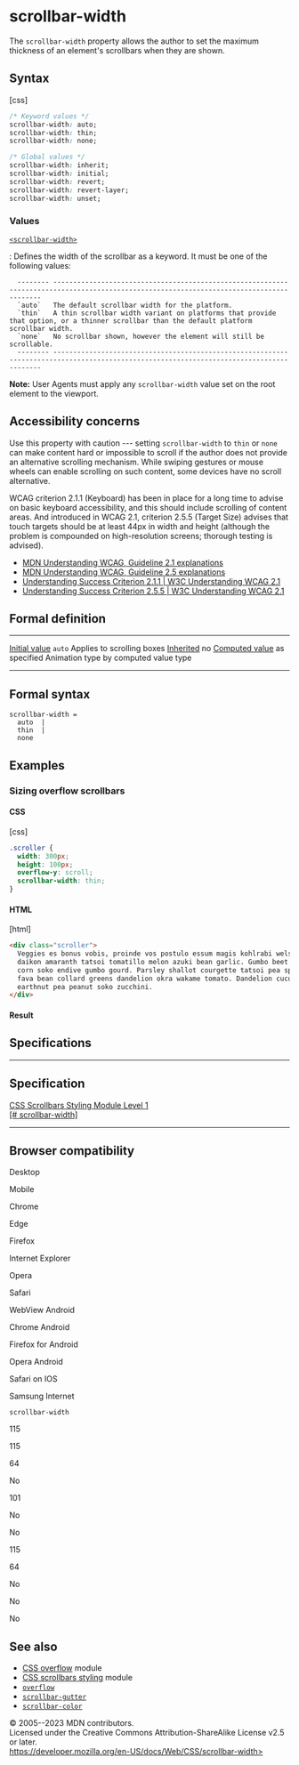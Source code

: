 scrollbar-width
===============

The `scrollbar-width` property allows the author to set the maximum
thickness of an element\'s scrollbars when they are shown.

Syntax
------

[css]

```css
/* Keyword values */
scrollbar-width: auto;
scrollbar-width: thin;
scrollbar-width: none;

/* Global values */
scrollbar-width: inherit;
scrollbar-width: initial;
scrollbar-width: revert;
scrollbar-width: revert-layer;
scrollbar-width: unset;
```

### Values

[`<scrollbar-width>`](#scrollbar-width)

:   Defines the width of the scrollbar as a keyword. It must be one of
    the following values:

      -------- -----------------------------------------------------------------------------------------------------------------------------------------
      `auto`   The default scrollbar width for the platform.
      `thin`   A thin scrollbar width variant on platforms that provide that option, or a thinner scrollbar than the default platform scrollbar width.
      `none`   No scrollbar shown, however the element will still be scrollable.
      -------- -----------------------------------------------------------------------------------------------------------------------------------------

**Note:** User Agents must apply any `scrollbar-width` value set on the
root element to the viewport.

Accessibility concerns
----------------------

Use this property with caution --- setting `scrollbar-width` to `thin`
or `none` can make content hard or impossible to scroll if the author
does not provide an alternative scrolling mechanism. While swiping
gestures or mouse wheels can enable scrolling on such content, some
devices have no scroll alternative.

WCAG criterion 2.1.1 (Keyboard) has been in place for a long time to
advise on basic keyboard accessibility, and this should include
scrolling of content areas. And introduced in WCAG 2.1, criterion 2.5.5
(Target Size) advises that touch targets should be at least 44px in
width and height (although the problem is compounded on high-resolution
screens; thorough testing is advised).

- [MDN Understanding WCAG, Guideline 2.1
    explanations](https://developer.mozilla.org/en-US/docs/Web/Accessibility/Understanding_WCAG/Operable#guideline_2.1_%E2%80%94_keyboard_accessible_make_all_functionality_available_from_a_keyboard)
- [MDN Understanding WCAG, Guideline 2.5
    explanations](https://developer.mozilla.org/en-US/docs/Web/Accessibility/Understanding_WCAG/Operable#guideline_2.5_input_modalities_make_it_easier_for_users_to_operate_functionality_through_various_inputs_beyond_keyboard)
- [Understanding Success Criterion 2.1.1 \| W3C Understanding WCAG
    2.1](https://www.w3.org/WAI/WCAG21/Understanding/keyboard)
- [Understanding Success Criterion 2.5.5 \| W3C Understanding WCAG
    2.1](https://www.w3.org/WAI/WCAG21/Understanding/target-size.html)

Formal definition
-----------------

  ---------------------------------- ------------------------
  [Initial value](initial_value.md)     `auto`
  Applies to                         scrolling boxes
  [Inherited](inheritance.md)           no
  [Computed value](computed_value.md)   as specified
  Animation type                     by computed value type
  ---------------------------------- ------------------------

Formal syntax
-------------

```
scrollbar-width = 
  auto  |
  thin  |
  none  
```

Examples
--------

### Sizing overflow scrollbars

#### CSS

[css]

```css
.scroller {
  width: 300px;
  height: 100px;
  overflow-y: scroll;
  scrollbar-width: thin;
}
```

#### HTML

[html]

```html
<div class="scroller">
  Veggies es bonus vobis, proinde vos postulo essum magis kohlrabi welsh onion
  daikon amaranth tatsoi tomatillo melon azuki bean garlic. Gumbo beet greens
  corn soko endive gumbo gourd. Parsley shallot courgette tatsoi pea sprouts
  fava bean collard greens dandelion okra wakame tomato. Dandelion cucumber
  earthnut pea peanut soko zucchini.
</div>
```

#### Result

Specifications
--------------

  -------------------------------------------------------------------------------------

Specification
  -------------------------------------------------------------------------------------

  [CSS Scrollbars Styling Module Level 1\
  [\#
  scrollbar-width]](https://drafts.csswg.org/css-scrollbars/#scrollbar-width)

  -------------------------------------------------------------------------------------

Browser compatibility
---------------------

Desktop

Mobile

Chrome

Edge

Firefox

Internet Explorer

Opera

Safari

WebView Android

Chrome Android

Firefox for Android

Opera Android

Safari on IOS

Samsung Internet

`scrollbar-width`

115

115

64

No

101

No

No

115

64

No

No

No

See also
--------

- [CSS overflow](css_overflow.md) module
- [CSS scrollbars styling](css_scrollbars_styling.md) module
- [`overflow`](overflow.md)
- [`scrollbar-gutter`](scrollbar-gutter.md)
- [`scrollbar-color`](scrollbar-color.md)

© 2005--2023 MDN contributors.\
Licensed under the Creative Commons Attribution-ShareAlike License v2.5
or later.\
https://developer.mozilla.org/en-US/docs/Web/CSS/scrollbar-width>
